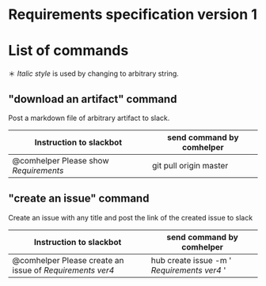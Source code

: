 # Requirements specification version 1


# List of commands
＊ _Italic style_ is used by changing to arbitrary string.

## "download an artifact" command 

Post a markdown file of arbitrary artifact to slack.

| Instruction to slackbot | send command by comhelper |
| --- | --- |
| @comhelper Please show _Requirements_ |  git pull origin master |


## "create an issue" command  

Create an issue with any title and post the link of the created issue to slack

| Instruction to slackbot | send command by comhelper |
| --- | --- |
| @comhelper Please create an issue of _Requirements ver4_ |  hub create issue -m ' _Requirements ver4_ ' |

